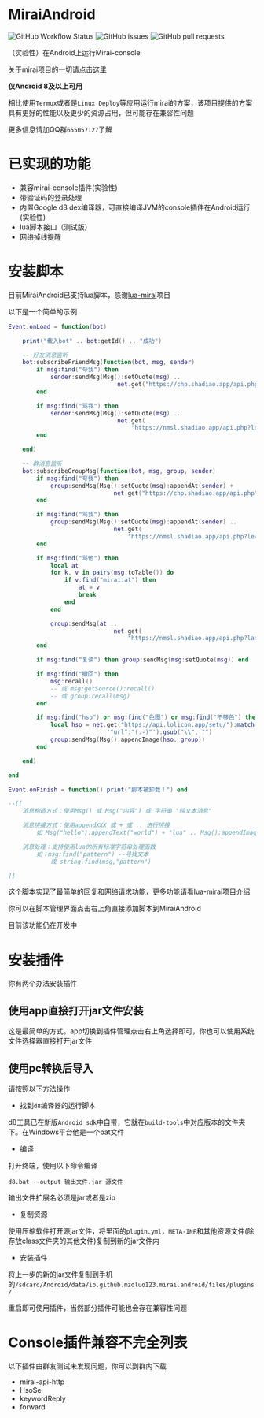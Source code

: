# MiraiAndroid

<img alt="GitHub Workflow Status" src="https://img.shields.io/github/workflow/status/mzdluo123/MiraiAndroid/Android Pull Request & Master CI?style=flat-square">

<img alt="GitHub issues" src="https://img.shields.io/github/issues/mzdluo123/MiraiAndroid?style=flat-square">

<img alt="GitHub pull requests" src="https://img.shields.io/github/issues-pr/mzdluo123/MiraiAndroid?style=flat-square">

（实验性）在Android上运行Mirai-console

关于mirai项目的一切请点击[这里](https://github.com/mamoe/mirai)

**仅Android 8及以上可用**

相比使用`Termux`或者是`Linux Deploy`等应用运行mirai的方案，该项目提供的方案具有更好的性能以及更少的资源占用，但可能存在兼容性问题

更多信息请加QQ群`655057127`了解

# 已实现的功能

* 兼容mirai-console插件(实验性)
* 带验证码的登录处理
* 内置Google d8 dex编译器，可直接编译JVM的console插件在Android运行(实验性)
* lua脚本接口（测试版）
* 网络掉线提醒

# 安装脚本

目前MiraiAndroid已支持lua脚本，感谢[lua-mirai](https://github.com/only52607/lua-mirai)项目

以下是一个简单的示例

```lua
Event.onLoad = function(bot)

    print("载入bot" .. bot:getId() .. "成功")

    -- 好友消息监听
    bot:subscribeFriendMsg(function(bot, msg, sender)
        if msg:find("夸我") then
            sender:sendMsg(Msg():setQuote(msg) ..
                               net.get("https://chp.shadiao.app/api.php"))
        end

        if msg:find("骂我") then
            sender:sendMsg(Msg():setQuote(msg) ..
                               net.get(
                                   "https://nmsl.shadiao.app/api.php?level=min&lang=zh_cn"))
        end

    end)

    -- 群消息监听
    bot:subscribeGroupMsg(function(bot, msg, group, sender)
        if msg:find("夸我") then
            group:sendMsg(Msg():setQuote(msg):appendAt(sender) +
                              net.get("https://chp.shadiao.app/api.php"))
        end

        if msg:find("骂我") then
            group:sendMsg(Msg():setQuote(msg):appendAt(sender) ..
                              net.get(
                                  "https://nmsl.shadiao.app/api.php?level=min&lang=zh_cn"))
        end

        if msg:find("骂他") then
            local at
            for k, v in pairs(msg:toTable()) do
                if v:find("mirai:at") then
                    at = v
                    break
                end
            end

            group:sendMsg(at ..
                              net.get(
                                  "https://nmsl.shadiao.app/api.php?lang=zh_cn"))
        end

        if msg:find("复读") then group:sendMsg(msg:setQuote(msg)) end

        if msg:find("撤回") then
            msg:recall()
            -- 或 msg:getSource():recall()
            -- 或 group:recall(msg)
        end

        if msg:find("hso") or msg:find("色图") or msg:find("不够色") then
            local hso = net.get("https://api.lolicon.app/setu/"):match(
                            '"url":"(.-)"'):gsub("\\", "")
            group:sendMsg(Msg():appendImage(hso, group))
        end

    end)

end

Event.onFinish = function() print("脚本被卸载！") end

--[[
    消息构造方式：使用Msg() 或 Msg("内容") 或 字符串 "纯文本消息"

    消息拼接方式：使用appendXXX 或 + 或 .. 进行拼接
        如 Msg("hello"):appendText("world") + "lua" .. Msg():appendImage("http://xxxxx",sender)

    消息处理：支持使用lua的所有标准字符串处理函数
        如：msg:find("pattern") --寻找文本
            或 string.find(msg,"pattern")

]]

```

这个脚本实现了最简单的回复和网络请求功能，更多功能请看[lua-mirai](https://github.com/only52607/lua-mirai)项目介绍

你可以在脚本管理界面点击右上角直接添加脚本到MiraiAndroid

目前该功能仍在开发中


# 安装插件

你有两个办法安装插件

## 使用app直接打开jar文件安装

这是最简单的方式。app切换到插件管理点击右上角选择即可，你也可以使用系统文件选择器直接打开jar文件

## 使用pc转换后导入

请按照以下方法操作

* 找到`d8`编译器的运行脚本

d8工具已在新版`Android sdk`中自带，它就在`build-tools`中对应版本的文件夹下。在Windows平台他是一个bat文件

* 编译

打开终端，使用以下命令编译

```
d8.bat --output 输出文件.jar 源文件
```
输出文件扩展名必须是jar或者是zip

* 复制资源

使用压缩软件打开源jar文件，将里面的`plugin.yml`，`META-INF`和其他资源文件(除存放class文件夹的其他文件)复制到新的jar文件内

* 安装插件

将上一步的新的jar文件复制到手机的`/sdcard/Android/data/io.github.mzdluo123.mirai.android/files/plugins/`

重启即可使用插件，当然部分插件可能也会存在兼容性问题


# Console插件兼容不完全列表

以下插件由群友测试未发现问题，你可以到群内下载

* mirai-api-http
* HsoSe
* keywordReply
* forward